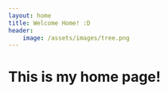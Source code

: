 ```yaml
---
layout: home
title: Welcome Home! :D 
header:
    image: /assets/images/tree.png
---
```


# This is my home page!